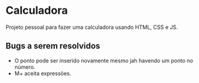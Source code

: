 # Calculadora
Projeto pessoal para fazer uma calculadora usando HTML, CSS e JS.

## Bugs a serem resolvidos
- O ponto pode ser inserido novamente mesmo jah havendo um ponto no número.
- M+ aceita expressões.
